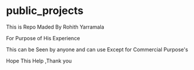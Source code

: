 # public_projects

This is Repo Maded By Rohith Yarramala 

For Purpose of His Experience 

This can be Seen by anyone and can use Except for Commercial Purpose's 

Hope This Help ,Thank you
